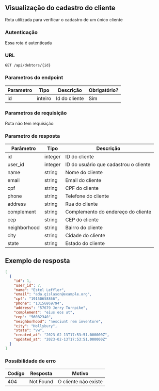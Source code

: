 ## Visualização do cadastro do cliente

Rota utilizada para verificar o cadastro de um único cliente

### Autenticação

Essa rota é autenticada

### URL

`GET /api/debtors/{id}`

### Parametros do endpoint

| Parametro | Tipo    | Descrição     | Obrigatório? |
|-----------|---------|---------------|--------------|
| id        | inteiro | Id do cliente | Sim          |

### Parametros de requisição

Rota não tem requisição

### Parametro de resposta

| Parâmetro    | Tipo    | Descrição                              |
|--------------|---------|----------------------------------------|
| id           | integer | ID do cliente                          |
| user_id      | integer | ID do usuário que cadastrou o cliente  |
| name         | string  | Nome do cliente                        |
| email        | string  | Email do cliente                       |
| cpf          | string  | CPF do cliente                         |
| phone        | string  | Telefone do cliente                    |
| address      | string  | Rua do cliente                         |
| complement   | string  | Complemento do endereço do cliente     |
| cep          | string  | CEP do cliente                         |
| neighborhood | string  | Bairro do cliente                      |
| city         | string  | Cidade do cliente                      |
| state        | string  | Estado do cliente                      |

## Exemplo de resposta

```json
[
  {
    "id": 1,
    "user_id": 7,
    "name": "Estel Leffler",
    "email": "ada.gislason@example.org",
    "cpf": "19150658866",
    "phone": "13156869794",
    "address": "57679 Jerry Turnpike",
    "complement": "eius eos ut",
    "cep": "56082340",
    "neighborhood": "nesciunt rem inventore",
    "city": "Hollybury",
    "state": "vw",
    "created_at": "2023-02-13T17:53:51.000000Z",
    "updated_at": "2023-02-13T17:53:51.000000Z"
  }
]
```

### Possibilidade de erro

| Codígo | Resposta  | Motivo               |
|--------|-----------|----------------------|
| 404    | Not Found | O cliente não existe |
